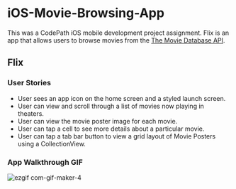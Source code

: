 # iOS-Movie-Browsing-App

This was a CodePath iOS mobile development project assignment. 
Flix is an app that allows users to browse movies from the [The Movie Database API](http://docs.themoviedb.apiary.io/#).

## Flix

### User Stories

- User sees an app icon on the home screen and a styled launch screen.
- User can view and scroll through a list of movies now playing in theaters.
- User can view the movie poster image for each movie.
- User can tap a cell to see more details about a particular movie.
- User can tap a tab bar button to view a grid layout of Movie Posters using a CollectionView.

### App Walkthrough GIF

![ezgif com-gif-maker-4](https://user-images.githubusercontent.com/112203197/189500709-17f2b2af-0c13-4953-a468-1b1a49b64ac7.gif)



